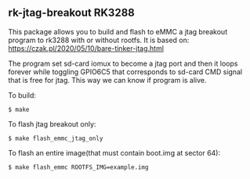 ## rk-jtag-breakout RK3288 ##

This package allows you to build and flash to eMMC a jtag breakout program
to rk3288 with or without rootfs. It is based on:
https://czak.pl/2020/05/10/bare-tinker-jtag.html

The program set sd-card iomux to become a jtag port and then it loops forever
while toggling GPIO6C5 that corresponds to sd-card CMD signal that is free for
jtag. This way we can know if program is alive.

To build:
```
$ make
```

To flash jtag breakout only:
```
$ make flash_emmc_jtag_only
```
To flash an entire image(that must contain boot.img at sector 64):
```
$ make flash_emmc ROOTFS_IMG=example.img
```
